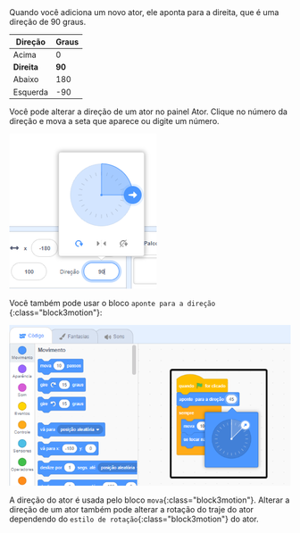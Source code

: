 
<div class="scratch-preview">
<iframe src="" allowtransparency="true" width="485" height="402" frameborder="0" scrolling="no" allowfullscreen></iframe>
</div>
Quando você adiciona um novo ator, ele aponta para a direita, que é uma direção de 90 graus.

| Direção     | Graus  |
| ----------- | ------ |
| Acima       | 0      |
| **Direita** | **90** |
| Abaixo      | 180    |
| Esquerda    | -90    |


Você pode alterar a direção de um ator no painel Ator. Clique no número da direção e mova a seta que aparece ou digite um número.

![](images/sprite-direction-pane.png)

Você também pode usar o bloco `aponte para a direção` {:class="block3motion"}:

![](images/point-in-direction.png)

A direção do ator é usada pelo bloco `mova`{:class="block3motion"}. Alterar a direção de um ator também pode alterar a rotação do traje do ator dependendo do `estilo de rotação`{:class="block3motion"} do ator.
